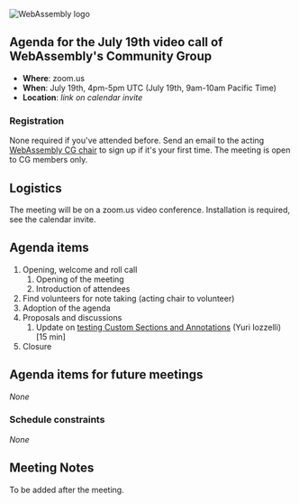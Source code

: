 ![WebAssembly logo](/images/WebAssembly.png)

## Agenda for the July 19th video call of WebAssembly's Community Group

- **Where**: zoom.us
- **When**: July 19th, 4pm-5pm UTC (July 19th, 9am-10am Pacific Time)
- **Location**: *link on calendar invite*

### Registration

None required if you've attended before. Send an email to the acting [WebAssembly CG chair](mailto:webassembly-cg-chair@chromium.org)
to sign up if it's your first time. The meeting is open to CG members only.

## Logistics

The meeting will be on a zoom.us video conference.
Installation is required, see the calendar invite.

## Agenda items

1. Opening, welcome and roll call
    1. Opening of the meeting
    1. Introduction of attendees
1. Find volunteers for note taking (acting chair to volunteer)
1. Adoption of the agenda
1. Proposals and discussions
    1. Update on [testing Custom Sections and Annotations](https://github.com/WebAssembly/design/issues/1445) (Yuri Iozzelli) [15 min]
3. Closure

## Agenda items for future meetings

*None*

### Schedule constraints

*None*

## Meeting Notes

To be added after the meeting.
